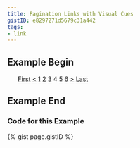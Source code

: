 ```yaml
---
title: Pagination Links with Visual Cues
gistID: e8297271d5679c31a442
tags:
- link
---
```


<h2 aria-describedby="{{ page.gistID }}">Example Begin</h2>
<div class="rendered-not">
<ul>
  <li style="display: inline;"><a href="">First</a></li>
  <li style="display: inline;"><a href="">&lt;</a></li>
  <li style="display: inline;"><a href="">1</a></li>
  <li style="display: inline;"><a href="">2</a></li>
  <li style="display: inline;"><a href="">3</a></li>
  <li style="display: inline;">4</li>
  <li style="display: inline;"><a href="">5</a></li>
  <li style="display: inline;"><a href="">6</a></li>
  <li style="display: inline;"><a href="">&gt;</a></li>
  <li style="display: inline;"><a href="">Last</a></li>
</ul>
</div> <!-- rendered-not -->

<h2 aria-describedby="{{ page.gistID }}">Example End</h2>

<h3 aria-describedby="{{ page.gistID }}">Code for this Example</h3>
{% gist page.gistID %}
